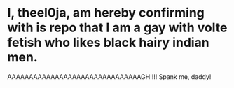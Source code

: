 # I, theel0ja, am hereby confirming with is repo that I am a gay with volte fetish who likes black hairy indian men.
AAAAAAAAAAAAAAAAAAAAAAAAAAAAAAAGH!!!! Spank me, daddy!
